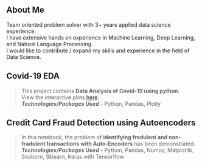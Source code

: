 ## About Me

Team oriented problem solver with 3+ years applied data science experience. <br/> I have extensive hands on experience in Machine Learning, Deep Learning, and Natural Language Processing.<br> I would like to contribute / expand my skills and experience in the field of Data Science.

## Covid-19 EDA

> This project contains <b>Data Analysis of Covid-19 using python</b>.<br/>
> View the interactive plots [here](https://nbviewer.jupyter.org/github/smithakannur19/Data-Science-Projects/blob/4cf7af2b5061868c80875bfcf99922f64a5a212c/Covid-19/COVID19_EDA.ipynb).<br/>
> <b><i>Technologies/Packages Used</i></b> - Python, Pandas, Plotly

## Credit Card Fraud Detection using Autoencoders

> In this notebook, the problem of <b>identifying fradulent and non-fradulent transactions with Auto-Encoders</b> has been demonstrated.<br/>
> <b><i>Technologies/Packages Used</i></b> - Python, Pandas, Numpy, Matplotlib, Seaborn, Sklearn, Keras with Tensorflow.
